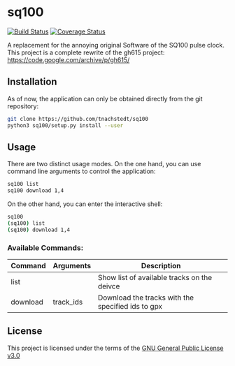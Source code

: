 # sq100
[![Build Status](https://travis-ci.org/nachstedt/sq100.svg?branch=master)](https://travis-ci.org/nachstedt/sq100)
[![Coverage Status](https://coveralls.io/repos/github/nachstedt/sq100/badge.svg?branch=master)](https://coveralls.io/github/nachstedt/sq100?branch=master)

A replacement for the annoying original Software of the SQ100 pulse clock.
This project is a complete rewrite of the gh615 project: 
https://code.google.com/archive/p/gh615/

## Installation
As of now, the application can only be obtained directly from the git repository:

```bash
git clone https://github.com/tnachstedt/sq100
python3 sq100/setup.py install --user
```

## Usage
There are two distinct usage modes. On the one hand, you can use command line
arguments to control the application:

```bash
sq100 list
sq100 download 1,4
```

On the other hand, you can enter the interactive shell:

```bash
sq100
(sq100) list
(sq100) download 1,4
```  

### Available Commands:

| Command  | Arguments | Description                                       |
| -------- | --------- | ------------------------------------------------- |
| list     |           | Show list of available tracks on the deivce       |
| download | track_ids | Download the tracks with the specified ids to gpx |

## License
This project is licensed under the terms of the 
[GNU General Public License v3.0](http://www.gnu.org/licenses/gpl-3.0.txt)
